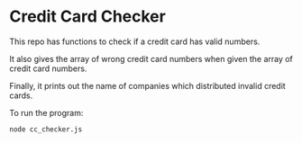 # Credit Card Checker

This repo has functions to check if a credit card has valid numbers. 

It also gives the array of wrong credit card numbers when given the array of credit card numbers.

Finally, it prints out the name of companies which distributed invalid credit cards.

To run the program:

`node cc_checker.js`
